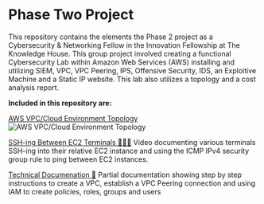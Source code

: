 # Phase Two Project

This repository contains the elements the Phase 2 project as a Cybersecurity & Networking Fellow in the Innovation Fellowship at The Knowledge House. This group project involved creating a functional Cybersecurity Lab within Amazon Web Services (AWS) installing and utilizing SIEM, VPC, VPC Peering, IPS, Offensive Security, IDS, an Exploitive Machine and a Static IP website.  This lab also utilizes a topology and a cost analysis report.

**Included in this repository are:** 

[AWS VPC/Cloud Environment Topology](https://github.com/jjperipheral/TKHPhaseTwoProject/blob/main/PhaseTwoTopology.jpg)
![AWS VPC/Cloud Environment Topology](https://github.com/jjperipheral/TKHPhaseTwoProject/blob/main/PhaseTwoTopology.jpg)

[SSH-ing Between EC2 Terminals 👩🏽‍💻](https://drive.google.com/file/d/13OHiQA0Qm_hMLMzfgfq1sSR0NYbuYKMd/view?usp=drive_link)
Video documenting various terminals SSH-ing into their relative EC2 instance and using the ICMP IPv4 security group rule to ping between EC2 instances.

[Technical Documenation 📃](https://github.com/jjperipheral/TKHPhaseTwoProject/blob/main/Phase_Two_Project_Documentation_VPC_IAM.pdf) Partial documentation showing step by step instructions to create a VPC, establish a VPC Peering connection and using IAM to create policies, roles, groups and users 
